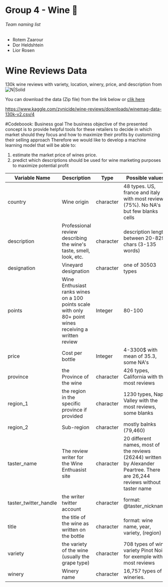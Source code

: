 # Group 4 - Wine 🍷

###### Team naming list

- Rotem Zaarour
- Dor Heldshtein
- Lior Rosen


# Wine Reviews Data
130k wine reviews with variety, location, winery, price, and description from ![N|Solid](https://www.kaggle.com/static/images/site-logo.png)

You can download the data (Zip file) from the link below or [clik here](https://www.kaggle.com/zynicide/wine-reviews/downloads/winemag-data-130k-v2.csv/4)

https://www.kaggle.com/zynicide/wine-reviews/downloads/winemag-data-130k-v2.csv/4


#Codeboook:
Business goal
The business objective of the presented concept is to provide helpful tools for these retailers to decide in which market should they focus and how to maximize their profits by customizing their selling approach
Therefore we would like to develop a machine learning model that will be able to:
1.	estimate the market price of wines price.
2.	predict which descriptions should be used for wine marketing purposes to maximize potential profit

| Variable Name | Description | Type | Possible values |
| ------ | ------ | ------ | ------ |
|country | Wine origin | character | 48 types. US, france and italy with most review (75%). No NA's but few blanks cells |
|description | Professional review describing the wine's taste, smell, look, etc. | character | description length between 20-829 chars (3-135 words) |
|designation | Vineyard designation | character | one of 30503 types |
|points | Wine Enthusiast ranks wines on a 100 points scale with only 80+ point wines receiving a written review | Integer | 80-100 |
|price | Cost per bottle | Integer | 4-3300$ with mean of 35.3, some NA's |
|province | the Province of the wine | character | 426 types, California with the most reviews |
|region_1 | the region in the specific province if provided  | character | 1230 types, Napa Valley with the most reviews, some blanks |
|region_2 | Sub-region | character | mostly balnks (79,460) |
|taster_name | The review writer for the Wine Enthuasist site | character | 20 different names, most of the reviews (26244) written by Alexander Peartree. There are 26,244 reviews without taster name |
|taster_twitter_handle | the writer twitter account | character | format: @taster_nickname |
|title | the title of the wine as written on the bottle | character | format: wine name, year, variety, (region) |
|variety | the variety of the wine (usually the grape type) | character | 708 types of wine variety Pinot Noir for exemple with most reviews |
|winery | Winery name | character | 16,757 types of wineries.  |
